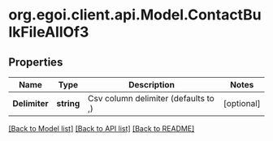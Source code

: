 
# org.egoi.client.api.Model.ContactBulkFileAllOf3

## Properties

Name | Type | Description | Notes
------------ | ------------- | ------------- | -------------
**Delimiter** | **string** | Csv column delimiter (defaults to ,) | [optional] 

[[Back to Model list]](../README.md#documentation-for-models)
[[Back to API list]](../README.md#documentation-for-api-endpoints)
[[Back to README]](../README.md)

